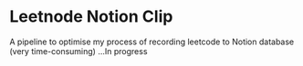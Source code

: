 # Leetnode Notion Clip

A pipeline to optimise my process of recording leetcode to Notion database (very time-consuming)
...In progress
